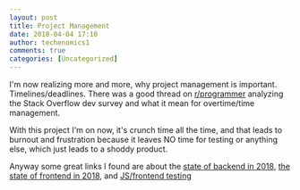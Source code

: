 ```yaml
---
layout: post
title: Project Management
date: 2018-04-04 17:10
author: techenomics1
comments: true
categories: [Uncategorized]
---
```


I'm now realizing more and more, why project management is important.  Timelines/deadlines.  There was a good thread on [r/programmer](https://www.reddit.com/r/programming/comments/89ngjd/stack_overflows_2018_developer_survey_reveals/) analyzing the Stack Overflow dev survey and what it mean for overtime/time management.  

With this project I'm on now, it's crunch time all the time, and that leads to burnout and frustration because it leaves NO time for testing or anything else, which just leads to a shoddy product.  

Anyway some great links I found are about the [state of backend in 2018](https://medium.com/tech-tajawal/modern-backend-developer-in-2018-6b3f7b5f8b9), [the state of frontend in 2018](https://medium.com/tech-tajawal/modern-frontend-developer-in-2018-4c2072fa2b9c), and [JS/frontend testing](https://medium.com/welldone-software/an-overview-of-javascript-testing-in-2018-f68950900bc3)